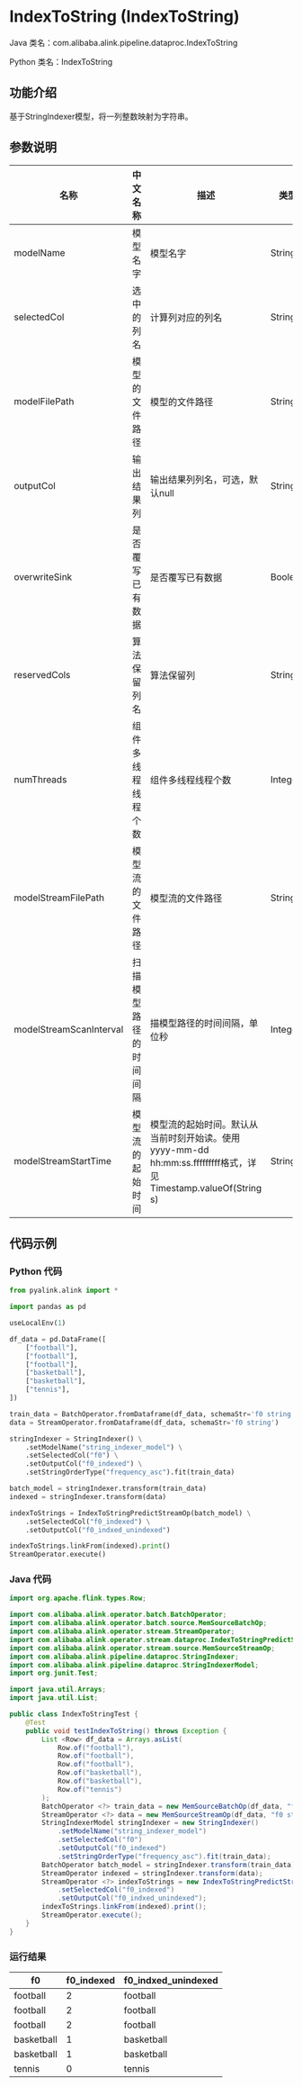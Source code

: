 # IndexToString (IndexToString)
Java 类名：com.alibaba.alink.pipeline.dataproc.IndexToString

Python 类名：IndexToString


## 功能介绍
基于StringIndexer模型，将一列整数映射为字符串。

## 参数说明
| 名称 | 中文名称 | 描述 | 类型 | 是否必须？ | 取值范围 | 默认值 |
| --- | --- | --- | --- | --- | --- | --- |
| modelName | 模型名字 | 模型名字 | String | ✓ |  |  |
| selectedCol | 选中的列名 | 计算列对应的列名 | String | ✓ |  |  |
| modelFilePath | 模型的文件路径 | 模型的文件路径 | String |  |  | null |
| outputCol | 输出结果列 | 输出结果列列名，可选，默认null | String |  |  | null |
| overwriteSink | 是否覆写已有数据 | 是否覆写已有数据 | Boolean |  |  | false |
| reservedCols | 算法保留列名 | 算法保留列 | String[] |  |  | null |
| numThreads | 组件多线程线程个数 | 组件多线程线程个数 | Integer |  |  | 1 |
| modelStreamFilePath | 模型流的文件路径 | 模型流的文件路径 | String |  |  | null |
| modelStreamScanInterval | 扫描模型路径的时间间隔 | 描模型路径的时间间隔，单位秒 | Integer |  |  | 10 |
| modelStreamStartTime | 模型流的起始时间 | 模型流的起始时间。默认从当前时刻开始读。使用yyyy-mm-dd hh:mm:ss.fffffffff格式，详见Timestamp.valueOf(String s) | String |  |  | null |

## 代码示例
### Python 代码
```python
from pyalink.alink import *

import pandas as pd

useLocalEnv(1)

df_data = pd.DataFrame([
    ["football"],
    ["football"],
    ["football"],
    ["basketball"],
    ["basketball"],
    ["tennis"],
])

train_data = BatchOperator.fromDataframe(df_data, schemaStr='f0 string')
data = StreamOperator.fromDataframe(df_data, schemaStr='f0 string')

stringIndexer = StringIndexer() \
    .setModelName("string_indexer_model") \
    .setSelectedCol("f0") \
    .setOutputCol("f0_indexed") \
    .setStringOrderType("frequency_asc").fit(train_data)

batch_model = stringIndexer.transform(train_data)
indexed = stringIndexer.transform(data)

indexToStrings = IndexToStringPredictStreamOp(batch_model) \
    .setSelectedCol("f0_indexed") \
    .setOutputCol("f0_indxed_unindexed")

indexToStrings.linkFrom(indexed).print()
StreamOperator.execute()
```
### Java 代码
```java
import org.apache.flink.types.Row;

import com.alibaba.alink.operator.batch.BatchOperator;
import com.alibaba.alink.operator.batch.source.MemSourceBatchOp;
import com.alibaba.alink.operator.stream.StreamOperator;
import com.alibaba.alink.operator.stream.dataproc.IndexToStringPredictStreamOp;
import com.alibaba.alink.operator.stream.source.MemSourceStreamOp;
import com.alibaba.alink.pipeline.dataproc.StringIndexer;
import com.alibaba.alink.pipeline.dataproc.StringIndexerModel;
import org.junit.Test;

import java.util.Arrays;
import java.util.List;

public class IndexToStringTest {
	@Test
	public void testIndexToString() throws Exception {
		List <Row> df_data = Arrays.asList(
			Row.of("football"),
			Row.of("football"),
			Row.of("football"),
			Row.of("basketball"),
			Row.of("basketball"),
			Row.of("tennis")
		);
		BatchOperator <?> train_data = new MemSourceBatchOp(df_data, "f0 string");
		StreamOperator <?> data = new MemSourceStreamOp(df_data, "f0 string");
		StringIndexerModel stringIndexer = new StringIndexer()
			.setModelName("string_indexer_model")
			.setSelectedCol("f0")
			.setOutputCol("f0_indexed")
			.setStringOrderType("frequency_asc").fit(train_data);
		BatchOperator batch_model = stringIndexer.transform(train_data);
		StreamOperator indexed = stringIndexer.transform(data);
		StreamOperator <?> indexToStrings = new IndexToStringPredictStreamOp(batch_model)
			.setSelectedCol("f0_indexed")
			.setOutputCol("f0_indxed_unindexed");
		indexToStrings.linkFrom(indexed).print();
		StreamOperator.execute();
	}
}
```

### 运行结果


f0|f0_indexed|f0_indxed_unindexed
---|----------|-------------------
football|2|football
football|2|football
football|2|football
basketball|1|basketball
basketball|1|basketball
tennis|0|tennis
